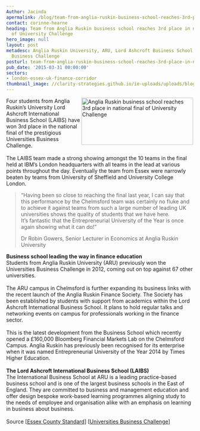 ```yaml
---
Author: Jacinda
apermalink: /blog/team-from-anglia-ruskin-business-school-reaches-3rd-place-in-national-final-of-university-challenge
contact: corinne-hearne
heading: Team from Anglia Ruskin business school reaches 3rd place in national final
  of University Challenge
hero_image: null
layout: post
metadesc: Anglia Ruskin University, ARU, Lord Ashcroft Business School, LAIBS, University
  Business Challenge
posturl: team-from-anglia-ruskin-business-school-reaches-3rd-place-in-national-final-of-university-challenge
pub_date: '2015-03-31 00:00:00'
sectors:
- london-essex-uk-finance-corridor
thumbnail_image: //clarity-strategies.github.io/ie-uploads/uploads/blog/LAIBS_mini.jpg
---
```


<p><img alt='Anglia Ruskin business school reaches 3rd place in national final of University Challenge' src='//clarity-strategies.github.io/ie-uploads/uploads/blog/Uni_Bus_Challenge_students.jpg' style='float:right; height:126px; margin-left:2px; margin-right:2px; width:300px'/>Four students from Anglia Ruskin’s University Lord Ashcroft International Business School (LAIBS) have won 3rd place in the national final of the prestigious Universities Business Challenge.<br/><br/>The LAIBS team made a strong showing amongst the 10 teams in the final held at IBM’s London headquarters with all teams in the lead at various points throughout the day. Eventually the team from Essex were narrowly beaten by teams from University of Sheffield and University College London.</p><blockquote><p>“Having been so close to reaching the final last year, I can say that this performance by the Chelmsford team was certainly no fluke and to achieve it against teams from such a large number of leading UK universities shows the quality of students that we have here.<br/>It’s fantastic that the Entrepreneurial University of the Year is once again showing what it can do!”</p><p>Dr Robin Gowers, Senior Lecturer in Economics at Anglia Ruskin University</p></blockquote><p><strong>Business school leading the way in finance education</strong><br/>Students from Anglia Ruskin University (ARU) previously won the Universities Business Challenge in 2012, coming out on top against 67 other universities.<br/><br/>The ARU campus in Chelmsford is further expanding its business links with the recent launch of the Anglia Ruskin Finance Society. The Society has been established by students with support from academics within the Lord Ashcroft International Business School. It plans to hold regular talks and networking events on campus for professionals working in the finance sector.<br/><br/>This is the latest development from the Business School which recently opened a £160,000 Bloomberg Financial Markets Lab on the Chelmsford Campus. Anglia Ruskin has previously been recognised for its enterprise when it was named Entrepreneurial University of the Year 2014 by Times Higher Education.<br/><br/><strong>The Lord Ashcroft International Business School (LAIBS)</strong><br/>The International Business School at ARU is a leading practice-based business school and is one of the largest business schools in the East of England. They are committed to business and management education and offer design bespoke work-based learning programmes aligning study to the needs of employee and organisation alike with an emphasis on learning in business about business.<br/><br/>Source [<a href='http://www.essexcountystandard.co.uk/news/localnews/11861982.Anglia_Ruskin_team_reaches_national_final_of_Universities_Business_Challenge/' target='_blank'>Essex County Standard</a>] [<a href='http://www.ubcworldwide.com/blog/grand-final-results-2014-15' target='_blank'>Universities Business Challenge</a>]</p>